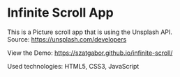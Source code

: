 # Infinite Scroll App

This is a Picture scroll app that is using the Unsplash API.  
Source: https://unsplash.com/developers

View the Demo: https://szatgabor.github.io/infinite-scroll/

Used technologies: HTML5, CSS3, JavaScript
